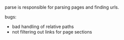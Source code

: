 parse is responsible for parsing pages and finding urls.

bugs:
 - bad handling of relative paths
 - not filtering out links for page sections

